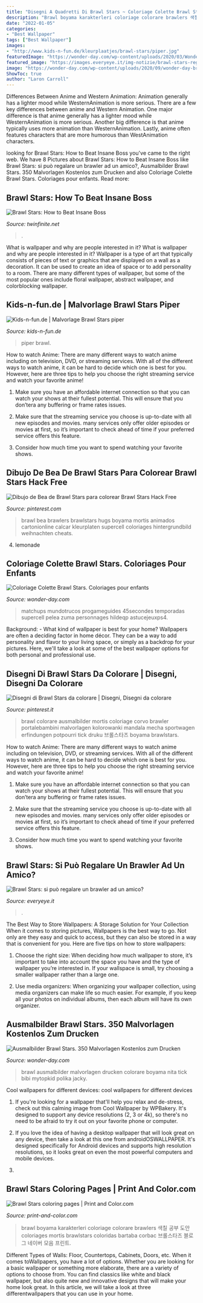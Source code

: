 ```yaml
---
title: "Disegni A Quadretti Di Brawl Stars ~ Coloriage Colette Brawl Stars. Coloriages Pour Enfants"
description: "Brawl boyama karakterleri coloriage colorare brawlers 색칠 공부 도안 coloriages mortis brawlstars coloridas bartaba corbac 브롤스타즈 블로그 네이버 모음 프린트"
date: "2022-01-05"
categories:
- "Best Wallpaper"
tags: ["Best Wallpaper"]
images:
- "http://www.kids-n-fun.de/kleurplaatjes/brawl-stars/piper.jpg"
featuredImage: "https://wonder-day.com/wp-content/uploads/2020/03/Wonder-Day-Brawl-Stars-32-768x1078.jpg"
featured_image: "https://images.everyeye.it/img-notizie/brawl-stars-regalare-brawler-amico-v6-507616.jpg"
image: "https://wonder-day.com/wp-content/uploads/2020/09/wonder-day-brawl-stars-colette-2.jpg"
ShowToc: true
author: "Laron Carroll"
---
```



Differences Between Anime and Western Animation: Animation generally has a lighter mood while WesternAnimation is more serious.
There are a few key differences between anime and Western Animation. One major difference is that anime generally has a lighter mood while WesternAnimation is more serious. Another big difference is that anime typically uses more animation than WesternAnimation. Lastly, anime often features characters that are more humorous than WestAnimation characters.

	

		
looking for Brawl Stars: How to Beat Insane Boss you've came to the right web. We have 8 Pictures about Brawl Stars: How to Beat Insane Boss like Brawl Stars: si può regalare un brawler ad un amico?, Ausmalbilder Brawl Stars. 350 Malvorlagen Kostenlos zum Drucken and also Coloriage Colette Brawl Stars. Coloriages pour enfants. Read more:
		
    
## Brawl Stars: How To Beat Insane Boss

<img loading=lazy src="https://i0.wp.com/twinfinite.net/wp-content/uploads/2019/02/brawl-stars.jpg?resize=1000%2C600&amp;ssl=1" onerror="this.onerror=null;this.src='https://tse2.mm.bing.net/th?id=OIP.NzoUWOBHg9g5GVMnA2qDmAHaEc&amp;pid=15.1';" alt="Brawl Stars: How to Beat Insane Boss">

_Source: twinfinite.net_

>. 

	

What is wallpaper and why are people interested in it?
What is wallpaper and why are people interested in it?
Wallpaper is a type of art that typically consists of pieces of text or graphics that are displayed on a wall as a decoration. It can be used to create an idea of space or to add personality to a room. There are many different types of wallpaper, but some of the most popular ones include floral wallpaper, abstract wallpaper, and colorblocking wallpaper.

    
## Kids-n-fun.de | Malvorlage Brawl Stars Piper

<img loading=lazy src="http://www.kids-n-fun.de/kleurplaatjes/brawl-stars/piper.jpg" onerror="this.onerror=null;this.src='https://tse4.mm.bing.net/th?id=OIP.-_07mcUsPQW4tPZ2dZV-AQHaKA&amp;pid=15.1';" alt="Kids-n-fun.de | Malvorlage Brawl Stars piper">

_Source: kids-n-fun.de_

>piper brawl. 

	

How to watch Anime: There are many different ways to watch anime including on television, DVD, or streaming services.
With all of the different ways to watch anime, it can be hard to decide which one is best for you. However, here are three tips to help you choose the right streaming service and watch your favorite anime!
1. Make sure you have an affordable internet connection so that you can watch your shows at their fullest potential. This will ensure that you don’tera any buffering or frame rates issues.

2. Make sure that the streaming service you choose is up-to-date with all new episodes and movies. many services only offer older episodes or movies at first, so it’s important to check ahead of time if your preferred service offers this feature.

3. Consider how much time you want to spend watching your favorite shows.

    
## Dibujo De Bea De Brawl Stars Para Colorear Brawl Stars Hack Free

<img loading=lazy src="https://i.pinimg.com/736x/c3/d2/30/c3d2304191e1d9d893f70cee8dbebcea.jpg" onerror="this.onerror=null;this.src='https://tse3.mm.bing.net/th?id=OIP.ozuVkSqbKQ0gROGjc7bQJQHaNv&amp;pid=15.1';" alt="Dibujo de Bea de Brawl Stars para colorear Brawl Stars Hack Free">

_Source: pinterest.com_

>brawl bea brawlers brawlstars hugs boyama mortis animados cartonionline calcar kleurplaten supercell coloriages hintergrundbild weihnachten cheats. 

	

4. lemonade 

    
## Coloriage Colette Brawl Stars. Coloriages Pour Enfants

<img loading=lazy src="https://wonder-day.com/wp-content/uploads/2020/09/wonder-day-brawl-stars-colette-2.jpg" onerror="this.onerror=null;this.src='https://tse4.mm.bing.net/th?id=OIP.sZo0WxqQhz_gNo0qy4Bl8QHaEK&amp;pid=15.1';" alt="Coloriage Colette Brawl Stars. Coloriages pour enfants">

_Source: wonder-day.com_

>matchups mundotrucos progameguides 45secondes temporadas supercell pelea zuma personnages hildeqp astucejeuxps4. 

	

Background: - What kind of wallpaper is best for your home?
Wallpapers are often a deciding factor in home décor. They can be a way to add personality and flavor to your living space, or simply as a backdrop for your pictures. Here, we'll take a look at some of the best wallpaper options for both personal and professional use.

    
## Disegni Di Brawl Stars Da Colorare | Disegni, Disegni Da Colorare

<img loading=lazy src="https://i.pinimg.com/736x/1d/f4/4d/1df44d06c2f7f0a47f327ad6cf52025a.jpg" onerror="this.onerror=null;this.src='https://tse4.mm.bing.net/th?id=OIP.bO15qTLQZebpVjskh3iPrAAAAA&amp;pid=15.1';" alt="Disegni di Brawl Stars da colorare | Disegni, Disegni da colorare">

_Source: pinterest.it_

>brawl colorare ausmalbilder mortis coloriage corvo brawler portalebambini malvorlagen kolorowanki mandala mecha sportwagen erfindungen potpourri tick druku 브롤스타즈 boyama brawlstars. 

	

How to watch Anime: There are many different ways to watch anime including on television, DVD, or streaming services.
With all of the different ways to watch anime, it can be hard to decide which one is best for you. However, here are three tips to help you choose the right streaming service and watch your favorite anime!
1. Make sure you have an affordable internet connection so that you can watch your shows at their fullest potential. This will ensure that you don’tera any buffering or frame rates issues.

2. Make sure that the streaming service you choose is up-to-date with all new episodes and movies. many services only offer older episodes or movies at first, so it’s important to check ahead of time if your preferred service offers this feature.

3. Consider how much time you want to spend watching your favorite shows.

    
## Brawl Stars: Si Può Regalare Un Brawler Ad Un Amico?

<img loading=lazy src="https://images.everyeye.it/img-notizie/brawl-stars-regalare-brawler-amico-v6-507616.jpg" onerror="this.onerror=null;this.src='https://tse3.mm.bing.net/th?id=OIP.XW_M96vp5BOiL1K4VI7HswHaEK&amp;pid=15.1';" alt="Brawl Stars: si può regalare un brawler ad un amico?">

_Source: everyeye.it_

>. 

	

The Best Way to Store Wallpapers: A Storage Solution for Your Collection
When it comes to storing pictures, Wallpapers is the best way to go. Not only are they easy and quick to access, but they can also be stored in a way that is convenient for you. Here are five tips on how to store wallpapers:
1) Choose the right size: When deciding how much wallpaper to store, it’s important to take into account the space you have and the type of wallpaper you’re interested in. If your wallspace is small, try choosing a smaller wallpaper rather than a large one.

2) Use media organizers: When organizing your wallpaper collection, using media organizers can make life so much easier. For example, if you keep all your photos on individual albums, then each album will have its own organizer.

    
## Ausmalbilder Brawl Stars. 350 Malvorlagen Kostenlos Zum Drucken

<img loading=lazy src="https://wonder-day.com/wp-content/uploads/2020/03/Wonder-Day-Brawl-Stars-32-768x1078.jpg" onerror="this.onerror=null;this.src='https://tse3.mm.bing.net/th?id=OIP.S9X_RRnEXigqWPG7QWuASgHaKZ&amp;pid=15.1';" alt="Ausmalbilder Brawl Stars. 350 Malvorlagen Kostenlos zum Drucken">

_Source: wonder-day.com_

>brawl ausmalbilder malvorlagen drucken colorare boyama nita tick bibi mytopkid polika jacky. 

	

Cool wallpapers for different devices:
cool wallpapers for different devices 

1. If you're looking for a wallpaper that'll help you relax and de-stress, check out this calming image from Cool Wallpaper by WPBakery. It's designed to support any device resolutions (2, 3 or 4k), so there's no need to be afraid to try it out on your favorite phone or computer.

2. If you love the idea of having a desktop wallpaper that will look great on any device, then take a look at this one from androidOSWALLPAPER. It's designed specifically for Android devices and supports high resolution resolutions, so it looks great on even the most powerful computers and mobile devices.

3.

    
## Brawl Stars Coloring Pages | Print And Color.com

<img loading=lazy src="http://print-and-color.com/wp-content/uploads/brawl_stars_001-225x300.png" onerror="this.onerror=null;this.src='https://tse3.mm.bing.net/th?id=OIP.tW3i5xbKDuFgke_yjYfMAwAAAA&amp;pid=15.1';" alt="Brawl Stars coloring pages | Print and Color.com">

_Source: print-and-color.com_

>brawl boyama karakterleri coloriage colorare brawlers 색칠 공부 도안 coloriages mortis brawlstars coloridas bartaba corbac 브롤스타즈 블로그 네이버 모음 프린트. 

	

Different Types of Walls: Floor, Countertops, Cabinets, Doors, etc.
When it comes toWallpapers, you have a lot of options. Whether you are looking for a basic wallpaper or something more elaborate, there are a variety of options to choose from. You can find classics like white and black wallpaper, but also quite new and innovative designs that will make your home look great. In this article, we will take a look at three differentwallpapers that you can use in your home.

